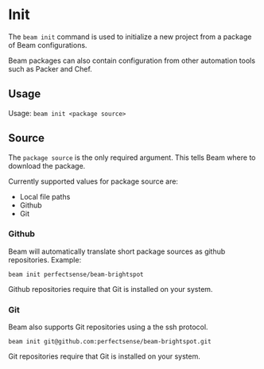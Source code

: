 # Init

The `beam init` command is used to initialize a new project from a package of Beam configurations. 

Beam packages can also contain configuration from other automation tools such as Packer and Chef.

## Usage

Usage: `beam init <package source>`

## Source

The `package source` is the only required argument. This tells Beam where to download the package.

Currently supported values for package source are:

- Local file paths
- Github
- Git

### Github

Beam will automatically translate short package sources as github repositories. Example:

```
beam init perfectsense/beam-brightspot
```

Github repositories require that Git is installed on your system. 

### Git

Beam also supports Git repositories using a the ssh protocol.

```
beam init git@github.com:perfectsense/beam-brightspot.git
```

Git repositories require that Git is installed on your system. 